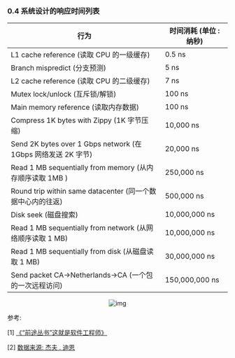 ### 0.4 系统设计的响应时间列表

| 行为                                                         | 时间消耗 (单位 : 纳秒) |
| ------------------------------------------------------------ | ---------------------- |
| L1 cache reference (读取 CPU 的一级缓存)                     | 0.5 ns                 |
| Branch mispredict (分支预测)                                 | 5 ns                   |
| L2 cache reference (读取 CPU 的二级缓存)                     | 7 ns                   |
| Mutex lock/unlock (互斥锁/解锁)                              | 100 ns                 |
| Main memory reference (读取内存数据)                         | 100 ns                 |
| Compress 1K bytes with Zippy (1K 字节压缩)                   | 10,000 ns              |
| Send 2K bytes over 1 Gbps network (在 1Gbps 网络发送 2K 字节) | 20,000 ns              |
| Read 1 MB sequentially from memory (从内存顺序读取 1MB )     | 250,000 ns             |
| Round trip within same datacenter (同一个数据中心内的往返)   | 500,000 ns             |
| Disk seek (磁盘搜索)                                         | 10,000,000 ns          |
| Read 1 MB sequentially from network (从网络顺序读取 1 MB)    | 10,000,000 ns          |
| Read 1 MB sequentially from disk (从磁盘读取 1 MB)           | 30,000,000 ns          |
| Send packet CA->Netherlands->CA (一个包的一次远程访问)       | 150,000,000 ns         |

<div align = center>
    <img src = "https://github.com/sctang0/DataStructure-LeetCode/blob/main/images/00/00.007.png" alt = "img">
</div>

参考:

[1] [《“前途丛书”这就是软件工程师》](https://book.douban.com/subject/35313199/)

[2] [数据来源: 杰夫 . 迪恩](http://highscalability.com/numbers-everyone-should-know;jsessionid=CC5E05170099E7315CA1F0BF920FFB00.v5-web013)